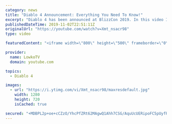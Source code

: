 ```yaml
---
category: news
title: "Diablo 4 Announcement: Everything You Need To Know!"
excerpt: "Diablo 4 has been announced at BlizzCon 2019. In this video I go over everything you need to know about this upcoming Blizzard Entertainment game."
publishedDateTime: 2019-11-02T22:51:11Z
originalUrl: "https://youtube.com/watch?v=Xmt_nsacr98"
type: video

featuredContent: "<iframe width=\"800\" height=\"500\" frameborder=\"0\" src=\"https://www.youtube.com/embed/Xmt_nsacr98\" allow=\"accelerometer; autoplay; encrypted-media; gyroscope; picture-in-picture\" allowfullscreen></iframe>"

provider:
  name: LowkoTV
  domain: youtube.com

topics:
  - Diablo 4

images:
  - url: "https://i.ytimg.com/vi/Xmt_nsacr98/maxresdefault.jpg"
    width: 1280
    height: 720
    isCached: true

secured: "+MDBPL2p+oe+cCZzO/YhcPfZRt62MAgwQ1Ahh7CSG/AquUcUERipoFC5pUyfRnG4p62NMV+ZSdrxIzMIJ9k1mUiSARpnSKE9VFF3w1mfSJQupDhYf7DIV+CDw0H/cGqsyn2hQn8MpcUZU0RsOfvBwsiNqJ55UlaU00DJ/O+QdrkZ0tmbWH9ZnNa7EIj7Sqd6LGTt2JKPvPdK83OlrBxHhGs/O8Z3srSaHRATruyvNgYTSav1CzfRlVbQk2jwIaUxkv2LoToDs0IVvrRg97GjysHJb8udEGiA36kIPxU8TqLd3K0r32XKo7MdaIstXOhSemkOLroD9tlL/2KNjA+FU7k8UvnEcOu6B2Mq5fYIs99Wj16NkQiVad4hVgrek+bX3SzAheAwQCDO8t3DM31ul27ttDhzInPIOVlAIN4QoRDG6R6OSlmWDgn6s86/Gj1N;0daAQocOgE1pZj8fv79Rbw=="
---
```


